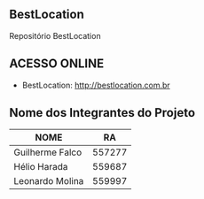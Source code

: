 ## BestLocation 

Repositório BestLocation

## ACESSO ONLINE

- BestLocation: http://bestlocation.com.br

## Nome dos Integrantes do Projeto
NOME | RA
---------------- | -------
Guilherme Falco | 557277
Hélio Harada | 559687
Leonardo Molina	| 559997

